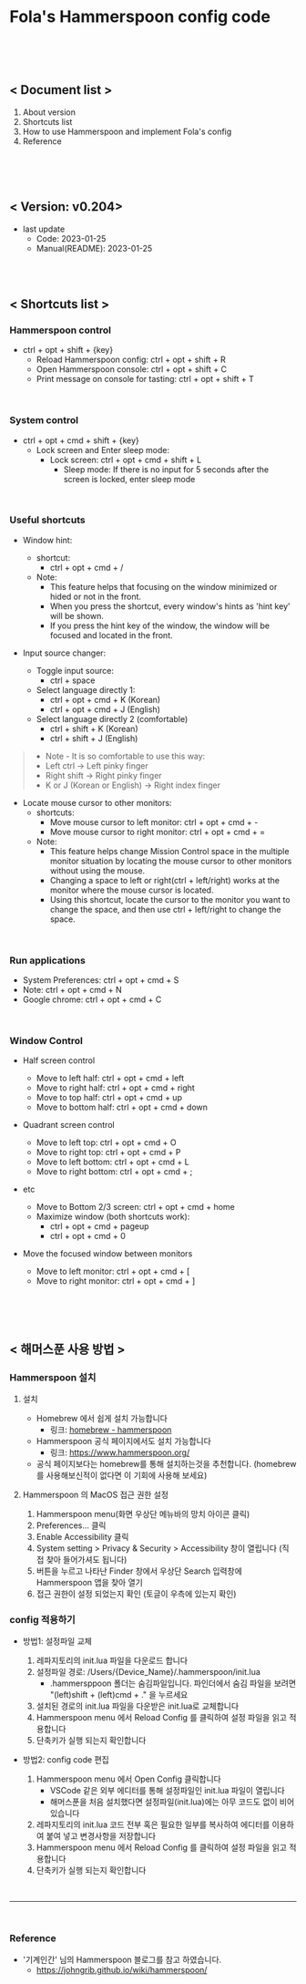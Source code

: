 # Fola's Hammerspoon config code

<br>
<br>
<br>

## < Document list >

1. About version
2. Shortcuts list
3. How to use Hammerspoon and implement Fola's config
4. Reference

<br>
<br>
<br>

## < Version: v0.204>

+ last update
    - Code: 2023-01-25
    - Manual(README): 2023-01-25

<br>
<br>

## < Shortcuts list >

### Hammerspoon control

* ctrl + opt + shift + {key}
    * Reload Hammerspoon config: ctrl + opt + shift + R
    * Open Hammerspoon console: ctrl + opt + shift + C
    * Print message on console for tasting: ctrl + opt + shift + T

<br>

### System control

* ctrl + opt + cmd + shift + {key}
    * Lock screen and Enter sleep mode:
        * Lock screen: ctrl + opt + cmd + shift + L
            * Sleep mode: If there is no input for 5 seconds after the screen is locked, enter sleep mode

<br>

### Useful shortcuts

* Window hint:
    * shortcut:
        * ctrl + opt + cmd + /
    * Note:
        - This feature helps that focusing on the window minimized or hided or not in the front.
        - When you press the shortcut, every window's hints as 'hint key' will be shown.
        - If you press the hint key of the window, the window will be focused and located in the front.


* Input source changer:
    * Toggle input source: 
      * ctrl + space
    * Select language directly 1:
      * ctrl + opt + cmd + K (Korean)
      * ctrl + opt + cmd + J (English)
    * Select language directly 2 (comfortable)
      * ctrl + shift + K (Korean)
      * ctrl + shift + J (English)
>* Note - It is so comfortable to use this way:
>  * Left ctrl -> Left pinky finger
>  * Right shift -> Right pinky finger 
>  * K or J (Korean or English) -> Right index finger


* Locate mouse cursor to other monitors:
    * shortcuts:
        * Move mouse cursor to left monitor: ctrl + opt + cmd + -
        * Move mouse cursor to right monitor: ctrl + opt + cmd + =
    * Note:
        - This feature helps change Mission Control space in the multiple monitor situation by locating the mouse cursor
          to other monitors without using the mouse.
        - Changing a space to left or right(ctrl + left/right) works at the monitor where the mouse cursor is located.
        - Using this shortcut, locate the cursor to the monitor you want to change the space, and then use ctrl +
          left/right to change the space.

<br>

### Run applications

* System Preferences: ctrl + opt + cmd + S
* Note: ctrl + opt + cmd + N
* Google chrome: ctrl + opt + cmd + C

 <br>

### Window Control

* Half screen control
    * Move to left half: ctrl + opt + cmd + left
    * Move to right half: ctrl + opt + cmd + right
    * Move to top half: ctrl + opt + cmd + up
    * Move to bottom half: ctrl + opt + cmd + down

* Quadrant screen control
    * Move to left top: ctrl + opt + cmd + O
    * Move to right top: ctrl + opt + cmd + P
    * Move to left bottom: ctrl + opt + cmd + L
    * Move to right bottom: ctrl + opt + cmd + ;

* etc
    * Move to Bottom 2/3 screen: ctrl + opt + cmd + home
    * Maximize window (both shortcuts work):
        * ctrl + opt + cmd + pageup
        * ctrl + opt + cmd + 0

* Move the focused window between monitors
    * Move to left monitor: ctrl + opt + cmd + [
    * Move to right monitor: ctrl + opt + cmd + ]

<br>




<br>
<br>

## < 해머스푼 사용 방법 >

### Hammerspoon 설치

1. 설치
    - Homebrew 에서 쉽게 설치 가능합니다
        - 링크: [homebrew - hammerspoon](https://formulae.brew.sh/cask/hammerspoon#default)
    - Hammerspoon 공식 페이지에서도 설치 가능합니다
        - 링크: https://www.hammerspoon.org/
    - 공식 페이지보다는 homebrew를 통해 설치하는것을 추천합니다. (homebrew를 사용해보신적이 없다면 이 기회에 사용해 보세요)

2. Hammerspoon 의 MacOS 접근 권한 설정
    1. Hammerspoon menu(화면 우상단 메뉴바의 망치 아이콘 클릭)
    2. Preferences... 클릭
    3. Enable Accessibility 클릭
    4. System setting > Privacy & Security > Accessibility 창이 열립니다 (직접 찾아 들어가셔도 됩니다)
    5. 버튼을 누르고 나타난 Finder 창에서 우상단 Search 입력창에 Hammerspoon 앱을 찾아 열기
    6. 접근 권한이 설정 되었는지 확인 (토글이 우측에 있는지 확인)

### config 적용하기

* 방법1: 설정파일 교체
    1. 레파지토리의 init.lua 파일을 다운로드 합니다
    2. 설정파일 경로: /Users/{Device_Name}/.hammerspoon/init.lua
        - .hammersppoon 폴더는 숨김파일입니다. 파인더에서 숨김 파일을 보려면 "(left)shift + (left)cmd + ." 을 누르세요
    3. 설치된 경로의 init.lua 파일을 다운받은 init.lua로 교체합니다
    4. Hammerspoon menu 에서 Reload Config 를 클릭하여 설정 파일을 읽고 적용합니다
    5. 단축키가 실행 되는지 확인합니다


* 방법2: config code 편집
    1. Hammerspoon menu 에서 Open Config 클릭합니다
        * VSCode 같은 외부 에디터를 통해 설정파일인 init.lua 파일이 열립니다
        * 해머스푼을 처음 설치했다면 설정파일(init.lua)에는 아무 코드도 없이 비어있습니다
    2. 레파지토리의 init.lua 코드 전부 혹은 필요한 일부를 복사하여 에디터를 이용하여 붙여 넣고 변경사항을 저장합니다
    3. Hammerspoon menu 에서 Reload Config 를 클릭하여 설정 파일을 읽고 적용합니다
    4. 단축키가 실행 되는지 확인합니다

<br>

<hr/>
<br>

### Reference

* '기계인간' 님의 Hammerspoon 블로그를 참고 하였습니다.
    * https://johngrib.github.io/wiki/hammerspoon/